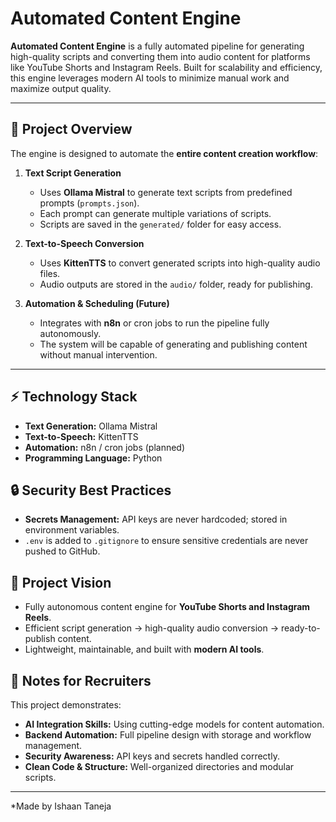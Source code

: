# Automated Content Engine



**Automated Content Engine** is a fully automated pipeline for generating high-quality scripts and converting them into audio content for platforms like YouTube Shorts and Instagram Reels. Built for scalability and efficiency, this engine leverages modern AI tools to minimize manual work and maximize output quality.

---

## 🚀 Project Overview

The engine is designed to automate the **entire content creation workflow**:

1. **Text Script Generation**  
   - Uses **Ollama Mistral** to generate text scripts from predefined prompts (`prompts.json`).  
   - Each prompt can generate multiple variations of scripts.  
   - Scripts are saved in the `generated/` folder for easy access.

2. **Text-to-Speech Conversion**  
   - Uses **KittenTTS** to convert generated scripts into high-quality audio files.  
   - Audio outputs are stored in the `audio/` folder, ready for publishing.

3. **Automation & Scheduling (Future)**  
   - Integrates with **n8n** or cron jobs to run the pipeline fully autonomously.  
   - The system will be capable of generating and publishing content without manual intervention.

---


## ⚡ Technology Stack

- **Text Generation:** Ollama Mistral  
- **Text-to-Speech:** KittenTTS  
- **Automation:** n8n / cron jobs (planned)  
- **Programming Language:** Python


## 🔒 Security Best Practices

- **Secrets Management:** API keys are never hardcoded; stored in environment variables.  
- `.env` is added to `.gitignore` to ensure sensitive credentials are never pushed to GitHub.


## 🎯 Project Vision

- Fully autonomous content engine for **YouTube Shorts and Instagram Reels**.  
- Efficient script generation → high-quality audio conversion → ready-to-publish content.  
- Lightweight, maintainable, and built with **modern AI tools**. 


## 📌 Notes for Recruiters

This project demonstrates:

- **AI Integration Skills:** Using cutting-edge models for content automation.  
- **Backend Automation:** Full pipeline design with storage and workflow management.  
- **Security Awareness:** API keys and secrets handled correctly.  
- **Clean Code & Structure:** Well-organized directories and modular scripts.  

---

*Made by Ishaan Taneja
